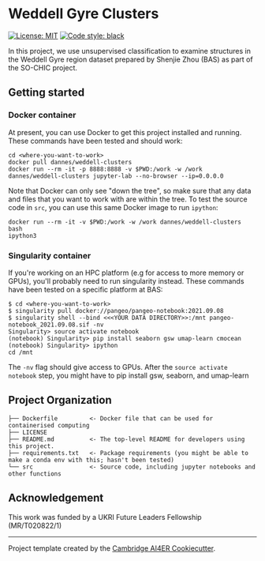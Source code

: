 # Weddell Gyre Clusters

 [![License: MIT](https://img.shields.io/badge/License-MIT-blue.svg)](https://opensource.org/licenses/MIT)
 <a href="https://github.com/psf/black"><img alt="Code style: black" src="https://img.shields.io/badge/code%20style-black-000000.svg"></a>
 
 In this project, we use unsupervised classification to examine structures in the Weddell Gyre region dataset prepared by Shenjie Zhou (BAS) as part of the SO-CHIC project. 

## Getting started

### Docker container
At present, you can use Docker to get this project installed and running. These commands have been tested and should work:
```
cd <where-you-want-to-work>
docker pull dannes/weddell-clusters
docker run --rm -it -p 8888:8888 -v $PWD:/work -w /work dannes/weddell-clusters jupyter-lab --no-browser --ip=0.0.0.0
```
Note that Docker can only see "down the tree", so make sure that any data and files that you want to work with are within the tree. To test the source code in `src`, you can use this same Docker image to run `ipython`:
```
docker run --rm -it -v $PWD:/work -w /work dannes/weddell-clusters bash
ipython3
```

### Singularity container
If you're working on an HPC platform (e.g for access to more memory or GPUs), you'll probably need to run singularity instead. These commands have been tested on a specific platform at BAS:
```
$ cd <where-you-want-to-work>
$ singularity pull docker://pangeo/pangeo-notebook:2021.09.08
$ singularity shell --bind <<<YOUR DATA DIRECTORY>>:/mnt pangeo-notebook_2021.09.08.sif -nv 
Singularity> source activate notebook
(notebook) Singularity> pip install seaborn gsw umap-learn cmocean
(notebook) Singularity> ipython
cd /mnt
```
The `-nv` flag should give access to GPUs. After the `source activate notebook` step, you might have to pip install gsw, seaborn, and umap-learn

## Project Organization
```
├── Dockerfile         <- Docker file that can be used for containerised computing
├── LICENSE
├── README.md          <- The top-level README for developers using this project.
├── requirements.txt   <- Package requirements (you might be able to make a conda env with this; hasn't been tested)
└── src                <- Source code, including jupyter notebooks and other functions
```

## Acknowledgement

This work was funded by a UKRI Future Leaders Fellowship (MR/T020822/1)

---

Project template created by the [Cambridge AI4ER Cookiecutter](https://github.com/ai4er-cdt/ai4er-cookiecutter).
